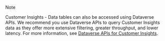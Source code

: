 > [!NOTE]
> Customer Insights - Data tables can also be accessed using Dataverse APIs. We recommend you use Dataverse APIs to query Customer Insights data as they offer more extensive filtering, greater throughput, and lower latency. For more information, see [Dataverse APIs for Customer Insights](../dv-odata.md).
